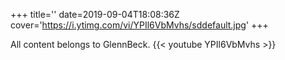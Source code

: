 +++
title=''
date=2019-09-04T18:08:36Z
cover='https://i.ytimg.com/vi/YPIl6VbMvhs/sddefault.jpg'
+++

All content belongs to GlennBeck.
{{< youtube YPIl6VbMvhs >}}
